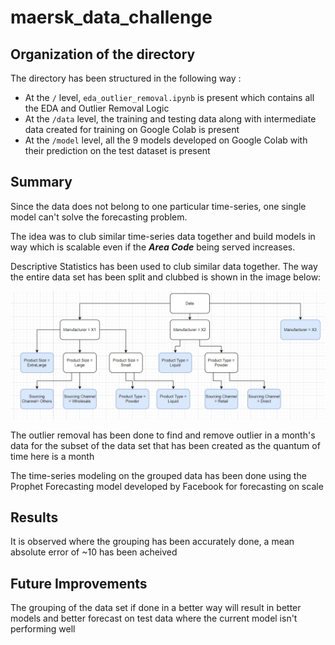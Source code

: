 # maersk_data_challenge

## Organization of the directory

The directory has been structured in the following way :
- At the ```/``` level, ```eda_outlier_removal.ipynb``` is present which contains all the EDA and Outlier Removal Logic
- At the ```/data``` level, the training and testing data along with intermediate data created for training on Google Colab is present
- At the ```/model``` level, all the 9 models developed on Google Colab with their prediction on the test dataset is present

## Summary

Since the data does not belong to one particular time-series, one single model can't solve the forecasting problem.

The idea was to club similar time-series data together and build models in way which is scalable even if the ***Area Code*** being served increases.

Descriptive Statistics has been used to club similar data together. The way the entire data set has been split and clubbed is shown in the image below:

![Data Splitting Schema](https://github.com/AnishDelft/maersk_data_challenge/blob/main/model_data_split.png)

The outlier removal has been done to find and remove outlier in a month's data for the subset of the data set that has been created as the quantum of time here is a month

The time-series modeling on the grouped data has been done using the Prophet Forecasting model developed by Facebook for forecasting on scale

## Results 

It is observed where the grouping has been accurately done, a mean absolute error of ~10 has been acheived

## Future Improvements

The grouping of the data set if done in a better way will result in better models and better forecast on test data where the current model isn't performing well

